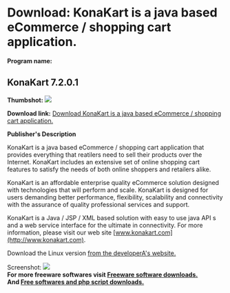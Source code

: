 # Download: KonaKart is a java based eCommerce / shopping cart application. 

**Program name:**

## KonaKart 7.2.0.1

  
**Thumbshot:** ![](http://www.freewarefiles.com/screenshot/konakart_md.jpg)   
  
**Download link:** [Download KonaKart is a java based eCommerce / shopping cart application. ](http://freesoftwares.boysofts.com/KonaKart_program_26037.html)  
  


**Publisher's Description**  
  


KonaKart is a java based eCommerce / shopping cart application that provides everything that reatilers need to sell their products over the Internet. KonaKart includes an extensive set of online shopping cart features to satisfy the needs of both online shoppers and retailers alike. 

KonaKart is an affordable enterprise quality eCommerce solution designed with technologies that will perform and scale. KonaKart is designed for users demanding better performance, flexibility, scalability and connectivity with the assurance of quality professional services and support. 

KonaKart is a Java / JSP / XML based solution with easy to use java API s and a web service interface for the ultimate in connectivity. For more information, please visit our web site [www.konakart.com](http://www.konakart.com). 

Download the Linux version [from the developerA's website.](http://www.konakart.com/downloads.php)

  
  
Screenshot: ![](http://www.freewarefiles.com/screenshot/konakart.jpg)   
**For more freeware softwares visit [Freeware software downloads.](http://freesoftwares.boysofts.com/)**   
**And [Free softwares and php script downloads.](http://www.boysofts.com/)**
